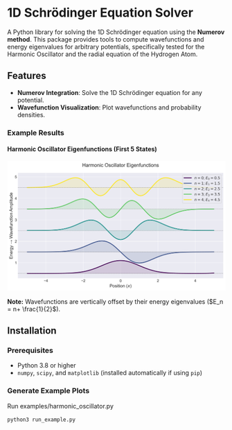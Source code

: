 # 1D Schrödinger Equation Solver

A Python library for solving the 1D Schrödinger equation using the **Numerov method**. This package provides tools to compute wavefunctions and energy eigenvalues for arbitrary potentials, specifically tested for the Harmonic Oscillator and the radial equation of the Hydrogen Atom.

## Features

- **Numerov Integration**: Solve the 1D Schrödinger equation for any potential.
- **Wavefunction Visualization**: Plot wavefunctions and probability densities.

### Example Results

#### Harmonic Oscillator Eigenfunctions (First 5 States)
![Harmonic Oscillator Eigenfunctions](examples/harmonic_oscillator_eigenfunctions.png)

**Note:** Wavefunctions are vertically offset by their energy eigenvalues ($E_n = n+ \frac{1}{2}$).

## Installation

### Prerequisites

- Python 3.8 or higher
- `numpy`, `scipy`, and `matplotlib` (installed automatically if using `pip`)

  
### Generate Example Plots

Run examples/harmonic_oscillator.py

``` bash
python3 run_example.py
```
